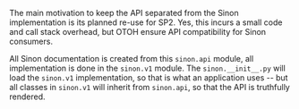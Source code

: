 

The main motivation to keep the API separated from the Sinon implementation is
its planned re-use for SP2.  Yes, this incurs a small code and call stack
overhead, but OTOH ensure API compatibility for Sinon consumers.

All Sinon documentation is created from this `sinon.api` module, all
implementation is done in the `sinon.v1` module.  The `sinon.__init__.py` will
load the `sinon.v1` implementation, so that is what an application uses -- but
all classes in `sinon.v1` will inherit from `sinon.api`, so that the API is
truthfully rendered.


